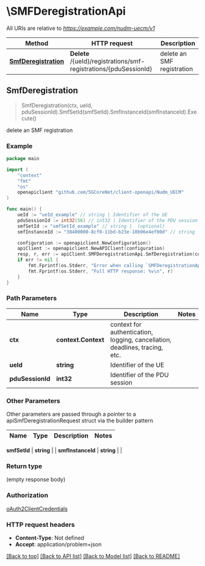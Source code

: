 # \SMFDeregistrationApi

All URIs are relative to *https://example.com/nudm-uecm/v1*

Method | HTTP request | Description
------------- | ------------- | -------------
[**SmfDeregistration**](SMFDeregistrationApi.md#SmfDeregistration) | **Delete** /{ueId}/registrations/smf-registrations/{pduSessionId} | delete an SMF registration



## SmfDeregistration

> SmfDeregistration(ctx, ueId, pduSessionId).SmfSetId(smfSetId).SmfInstanceId(smfInstanceId).Execute()

delete an SMF registration

### Example

```go
package main

import (
    "context"
    "fmt"
    "os"
    openapiclient "github.com/5GCoreNet/client-openapi/Nudm_UECM"
)

func main() {
    ueId := "ueId_example" // string | Identifier of the UE
    pduSessionId := int32(56) // int32 | Identifier of the PDU session
    smfSetId := "smfSetId_example" // string |  (optional)
    smfInstanceId := "38400000-8cf0-11bd-b23e-10b96e4ef00d" // string |  (optional)

    configuration := openapiclient.NewConfiguration()
    apiClient := openapiclient.NewAPIClient(configuration)
    resp, r, err := apiClient.SMFDeregistrationApi.SmfDeregistration(context.Background(), ueId, pduSessionId).SmfSetId(smfSetId).SmfInstanceId(smfInstanceId).Execute()
    if err != nil {
        fmt.Fprintf(os.Stderr, "Error when calling `SMFDeregistrationApi.SmfDeregistration``: %v\n", err)
        fmt.Fprintf(os.Stderr, "Full HTTP response: %v\n", r)
    }
}
```

### Path Parameters


Name | Type | Description  | Notes
------------- | ------------- | ------------- | -------------
**ctx** | **context.Context** | context for authentication, logging, cancellation, deadlines, tracing, etc.
**ueId** | **string** | Identifier of the UE | 
**pduSessionId** | **int32** | Identifier of the PDU session | 

### Other Parameters

Other parameters are passed through a pointer to a apiSmfDeregistrationRequest struct via the builder pattern


Name | Type | Description  | Notes
------------- | ------------- | ------------- | -------------


 **smfSetId** | **string** |  | 
 **smfInstanceId** | **string** |  | 

### Return type

 (empty response body)

### Authorization

[oAuth2ClientCredentials](../README.md#oAuth2ClientCredentials)

### HTTP request headers

- **Content-Type**: Not defined
- **Accept**: application/problem+json

[[Back to top]](#) [[Back to API list]](../README.md#documentation-for-api-endpoints)
[[Back to Model list]](../README.md#documentation-for-models)
[[Back to README]](../README.md)


